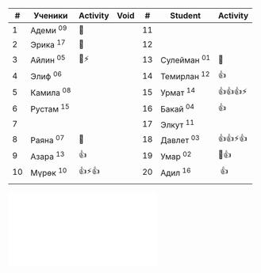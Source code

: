 
| #   | Ученики              | Activity | Void | #   | Student                | Activity |
| --- | -------------------- | -------- | ---- | --- | ---------------------- | -------- |
| 1   | Адеми <sup>09</sup>  | 👻       |      | 11  |                        |          |
| 2   | Эрика <sup>17</sup>  | 👻       |      | 12  |                        |          |
| 3   | Айлин <sup>05</sup>  | 🧐⚡      |      | 13  | Сулейман <sup>01</sup> | 👻       |
| 4   | Элиф <sup>06</sup>   |          |      | 14  | Темирлан <sup>12</sup> | 👍       |
| 5   | Камила <sup>08</sup> |          |      | 15  | Урмат <sup>14</sup>    | 👍👍👍⚡  |
| 6   | Рустам <sup>15</sup> |          |      | 16  | Бакай <sup>04</sup>    | 👍       |
| 7   |                      |          |      | 17  | Элкут <sup>11</sup>    |          |
| 8   | Раяна <sup>07</sup>  | 👻       |      | 18  | Давлет <sup>03</sup>   | 👍👍⚡👍  |
| 9   | Азара <sup>13</sup>  | 👍       |      | 19  | Умар <sup>02</sup>     | 🧐👍     |
| 10  | Мүрөк <sup>10</sup>  | 👍⚡👍    |      | 20  | Адил <sup>16</sup>     |  👍      |
|     |                      |          |      |     |                        |          |

![EMOJI](secret/EMOJI.md)